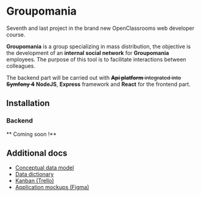 # Groupomania

Seventh and last project in the brand new OpenClassrooms web developer course.

**Groupomania** is a group specializing in mass distribution, the objective is the development of an **internal social network** for **Groupomania** employees. The purpose of this tool is to facilitate interactions between colleagues.

The backend part will be carried out with ~~**Api platform** integrated into **Symfony 4**~~ **NodeJS**, **Express** framework and **React** for the frontend part.

## Installation

### Backend

** Coming soon !**

## Additional docs

- [Conceptual data model](docs/MCD.svg)
- [Data dictionary](docs/DD.md)
- [Kanban (Trello)](https://trello.com/b/L4uLhIF7/groupomania)
- [Application mockups (Figma)](https://www.figma.com/file/c14uSUrFf8NtF7beqHlp48/Groupomania)

